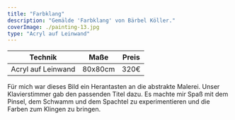```yaml
---
title: "Farbklang"
description: "Gemälde 'Farbklang' von Bärbel Köller."
coverImage: ./painting-13.jpg
type: "Acryl auf Leinwand"
---
```


| Technik         | Maße    | Preis |
|-----------------|---------|-------|
| Acryl auf Leinwand | 80x80cm | 320€  |


Für mich war dieses Bild ein Herantasten an die abstrakte Malerei. Unser Klavierstimmer gab den passenden Titel dazu. Es machte mir Spaß mit dem Pinsel, dem Schwamm und dem Spachtel zu experimentieren und die Farben zum Klingen zu bringen.